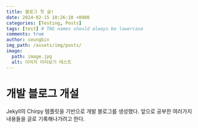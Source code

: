 ```yaml
---
title: 블로그 첫 글!
date: 2024-02-15 10:26:10 +0900
categories: [Testing, Posts]
tags: [test] # TAG names should always be lowercase
comments: true
author: seungbin
img_path: /assets/img/posts/
image:
  path: image.jpg
  alt: 이미지 미리보기 테스트
---
```


# 개발 블로그 개설

Jekyll의 Chirpy 템플릿을 기반으로 개발 블로그를 생성했다. 앞으로 공부한 여러가지 내용들을 글로 기록해나가려고 한다.
